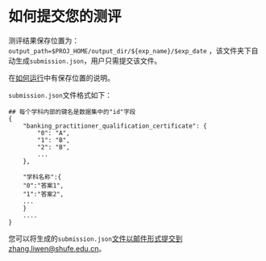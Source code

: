 # 如何提交您的测评

测评结果保存位置为：`output_path=$PROJ_HOME/output_dir/${exp_name}/$exp_date` ，该文件夹下自动生成`submission.json`，用户只需提交该文件。

在[如何运行](https://fineval.readthedocs.io/zh_CN/latest/user_guide/how_to_run.html)中有保存位置的说明。

`submission.json`文件格式如下：


```text
## 每个学科内部的键名是数据集中的"id"字段
{
    "banking_practitioner_qualification_certificate": {
        "0": "A",
        "1": "B",
        "2": "B",
        ...
    },
    
    "学科名称":{
    "0":"答案1",
    "1":"答案2",
    ...
    }
    ....
}
```


您可以将生成的`submission.json`文件以邮件形式提交到zhang.liwen@shufe.edu.cn。
